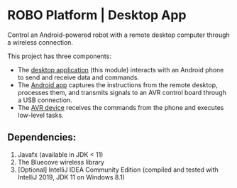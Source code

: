 # ROBO Platform | Desktop App

Control an Android-powered robot with a remote desktop computer through a wireless connection.

This project has three components:

- The [desktop application](https://github.com/m-dayani/robo-platform-desktop) (this module) interacts with an Android phone to send and receive data and commands.
- The [Android app](https://github.com/m-dayani/robo-platform-android) captures the instructions from the remote desktop, processes them, and transmits signals to an AVR control board through a USB connection.
- The [AVR device](https://github.com/m-dayani/robo-platform-avr) receives the commands from the phone and executes low-level tasks.


## Dependencies:

1. Javafx (available in JDK < 11)
2. The Bluecove wireless library
3. [Optional] IntelliJ IDEA Community Edition (compiled and tested with IntelliJ 2019, JDK 11 on Windows 8.1)
